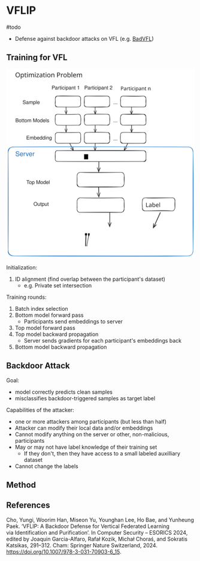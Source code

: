 # VFLIP
#todo

- Defense against backdoor attacks on VFL (e.g. [BadVFL](../BadVFL/README.md))


## Training for VFL
![Optimization Problem](../images/VFLIPoptimization.svg)


Initialization:
1. ID alignment (find overlap between the participant's dataset)
   - e.g. Private set intersection


Training rounds:
1. Batch index selection
2. Bottom model forward pass
   -   Participants send embeddings to server
3. Top model forward pass
4. Top model backward propagation
   - Server sends gradients for each participant's embeddings back
5. Bottom model backward propagation



## Backdoor Attack
Goal:
- model correctly predicts clean samples
- misclassifies backdoor-triggered samples as target label

Capabilities of the attacker:
- one or more attackers among participants (but less than half)
- Attacker can modify their local data and/or embeddings
- Cannot modify anything on the server or other, non-malicious, participants
- May or may not have label knowledge of their training set
  - If they don't, then they have access to a small labeled auxilliary dataset
- Cannot change the labels

## Method


## References
Cho, Yungi, Woorim Han, Miseon Yu, Younghan Lee, Ho Bae, and Yunheung Paek. ‘VFLIP: A Backdoor Defense for Vertical Federated Learning via Identification and Purification’. In Computer Security – ESORICS 2024, edited by Joaquin Garcia-Alfaro, Rafał Kozik, Michał Choraś, and Sokratis Katsikas, 291–312. Cham: Springer Nature Switzerland, 2024. https://doi.org/10.1007/978-3-031-70903-6_15.

